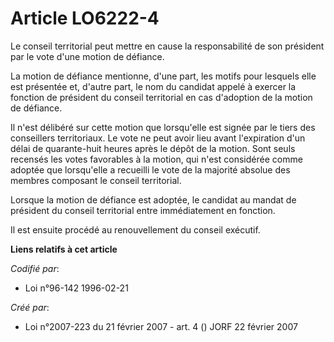 # Article LO6222-4

Le conseil territorial peut mettre en cause la responsabilité de son président par le vote d'une motion de défiance.

La motion de défiance mentionne, d'une part, les motifs pour lesquels elle est présentée et, d'autre part, le nom du candidat
appelé à exercer la fonction de président du conseil territorial en cas d'adoption de la motion de défiance.

Il n'est délibéré sur cette motion que lorsqu'elle est signée par le tiers des conseillers territoriaux. Le vote ne peut
avoir lieu avant l'expiration d'un délai de quarante-huit heures après le dépôt de la motion. Sont seuls recensés les votes
favorables à la motion, qui n'est considérée comme adoptée que lorsqu'elle a recueilli le vote de la majorité absolue des
membres composant le conseil territorial.

Lorsque la motion de défiance est adoptée, le candidat au mandat de président du conseil territorial entre immédiatement en
fonction.

Il est ensuite procédé au renouvellement du conseil exécutif.

**Liens relatifs à cet article**

_Codifié par_:

  - Loi n°96-142 1996-02-21

_Créé par_:

  - Loi n°2007-223 du 21 février 2007 - art. 4 () JORF 22 février 2007
